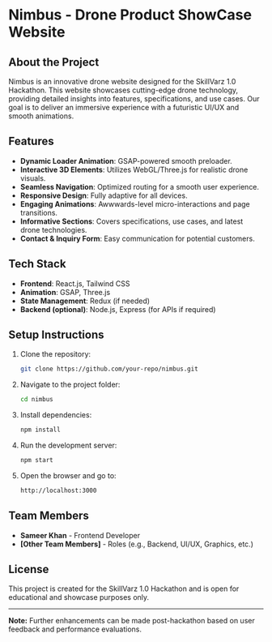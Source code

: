 # Nimbus - Drone Product ShowCase Website

## About the Project
Nimbus is an innovative drone website designed for the SkillVarz 1.0 Hackathon. This website showcases cutting-edge drone technology, providing detailed insights into features, specifications, and use cases. Our goal is to deliver an immersive experience with a futuristic UI/UX and smooth animations.

## Features
- **Dynamic Loader Animation**: GSAP-powered smooth preloader.
- **Interactive 3D Elements**: Utilizes WebGL/Three.js for realistic drone visuals.
- **Seamless Navigation**: Optimized routing for a smooth user experience.
- **Responsive Design**: Fully adaptive for all devices.
- **Engaging Animations**: Awwwards-level micro-interactions and page transitions.
- **Informative Sections**: Covers specifications, use cases, and latest drone technologies.
- **Contact & Inquiry Form**: Easy communication for potential customers.

## Tech Stack
- **Frontend**: React.js, Tailwind CSS
- **Animation**: GSAP, Three.js
- **State Management**: Redux (if needed)
- **Backend (optional)**: Node.js, Express (for APIs if required)

## Setup Instructions
1. Clone the repository:
   ```sh
   git clone https://github.com/your-repo/nimbus.git
   ```
2. Navigate to the project folder:
   ```sh
   cd nimbus
   ```
3. Install dependencies:
   ```sh
   npm install
   ```
4. Run the development server:
   ```sh
   npm start
   ```
5. Open the browser and go to:
   ```sh
   http://localhost:3000
   ```

## Team Members
- **Sameer Khan** - Frontend Developer
- **[Other Team Members]** - Roles (e.g., Backend, UI/UX, Graphics, etc.)

## License
This project is created for the SkillVarz 1.0 Hackathon and is open for educational and showcase purposes only.

---
**Note:** Further enhancements can be made post-hackathon based on user feedback and performance evaluations.
